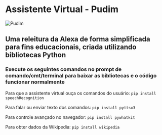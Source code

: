 # Assistente Virtual - Pudim

![Pudim](https://github.com/Rodrigo-L-Oliveira/AssistenteVirtual/assets/99633470/fcd24cf6-0c1d-438a-b4ec-22b655d16bd5)

## Uma releitura da Alexa de forma simplificada para fins educacionais, criada utilizando bibliotecas Python

### Execute os seguintes comandos no prompt de comando/cmt/terminal para baixar as bibliotecas e o código funcionar normalmente

Para que a assistente virtual ouça os comandos do usuário:
`pip install speechRecognition`

Para falar ou enviar texto dos comandos:
`pip install pyttsx3`

Para controle avançado no navegador:
`pip install pywhatkit`

Para obter dados da Wikipedia:
`pip install wikipedia`
